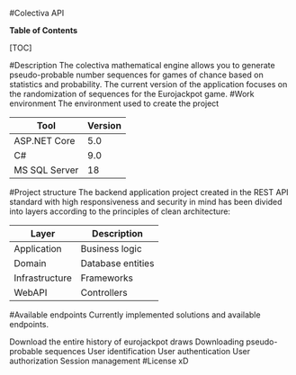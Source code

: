﻿#Colectiva API


**Table of Contents**

[TOC]

#Description
The colectiva mathematical engine allows you to generate pseudo-probable number sequences for games of chance based on statistics and probability. The current version of the application focuses on the randomization of sequences for the Eurojackpot game.
#Work environment
The environment used to create the project
                    
Tool | Version
------------- | -------------
ASP.NET Core  | 5.0
C# | 9.0
MS SQL Server | 18
#Project structure
The backend application project created in the REST API standard with high responsiveness and security in mind has been divided into layers according to the principles of clean architecture:

Layer | Description
------------- | -------------
Application  | Business logic
Domain | Database entities
Infrastructure | Frameworks
WebAPI | Controllers
#Available endpoints
Currently implemented solutions and available endpoints.

Download the entire history of eurojackpot draws
Downloading pseudo-probable sequences
User identification
User authentication
User authorization
Session management
#License
xD

